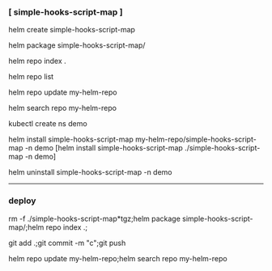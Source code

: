 ### [ simple-hooks-script-map ]
	
helm create simple-hooks-script-map

helm package simple-hooks-script-map/

helm repo index .

helm repo list

helm repo update my-helm-repo

helm search repo my-helm-repo

kubectl create ns demo

helm install simple-hooks-script-map my-helm-repo/simple-hooks-script-map -n demo 
	[helm install simple-hooks-script-map ./simple-hooks-script-map -n demo]
	
helm uninstall simple-hooks-script-map -n demo

---
### deploy
rm -f ./simple-hooks-script-map*tgz;helm package simple-hooks-script-map/;helm repo index .;

git add .;git commit -m "c";git push

helm repo update my-helm-repo;helm search repo my-helm-repo


